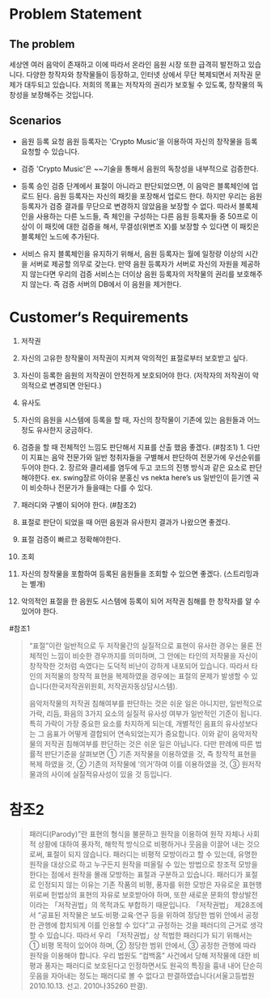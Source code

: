# Problem Statement
## The problem
  세상엔 여러 음악이 존재하고 이에 따라서 온라인 음원 시장 또한 급격히 발전하고 있습니다.
  다양한 창작자와 창작물들이 등장하고, 인터넷 상에서 무단 복제되면서 저작권 문제가 대두되고 있습니다.
  저희의 목표는 저작자의 권리가 보호될 수 있도록, 창작물의 독창성을 보장해주는 것입니다.

## Scenarios
* 음원 등록 요청
  음원 등록자는 'Crypto Music'을 이용하여 자신의 창작물을 등록 요청할 수 있습니다.

* 검증
  'Crypto Music'은 ~~기술을 통해서 음원의 독창성을 내부적으로 검증한다. 

* 등록 승인
  검증 단계에서 표절이 아니라고 판단되었으면, 이 음악은 블록체인에 업로드 된다. 음원 등록자는 자신의 패킷을 포장해서 업로드 한다. 
  하지만 우리는 음원 등록자가 검증 결과를 무단으로 변경하지 않았음을 보장할 수 없다. 따라서 블록체인을 사용하는 다른 노드들, 즉 체인을 구성하는 다른 음원 등록자들 중 50프로 이상이 이 패킷에 대한 검증을 해서, 무결성(위변조 X)를 보장할 수 있다면 이 패킷은 블록체인 노드에 추가된다. 

* 서비스 유지
  블록체인을 유지하기 위해서, 음원 등록자는 월에 일정량 이상의 시간을 서버로 제공할 의무로 갖는다. 만약 음원 등록자가 서버로 자신의 자원을 제공하지 않는다면 우리의 검증 서비스는 더이상 음원 등록자의 저작물의 권리를 보호해주지 않는다. 즉 검증 서버의 DB에서 이 음원을 제거한다.


# Customer‘s Requirements

1. 저작권
  1. 자신의 고유한 창작물이 저작권이 지켜져 악의적인 표절로부터 보호받고 싶다.
  1. 자신이 등록한 음원의 저작권이 안전하게 보호되어야 한다. (저작자의 저작권이 악의적으로 변경되면 안된다.)

2. 유사도
  0. 자신의 음원을 시스템에 등록을 할 때, 자신의 창작물이 기존에 있는 음원들과 어느정도 유사한지 궁금하다.
  1. 검증을 할 때 전체적인 느낌도 판단해서 지표를 산출 했음 좋겠다. 
    (#참조1)
    1. 다만 이 지표는 음악 전문가와 일반 청취자들을 구별해서 판단하여 전문가에 우선순위를 두어야 한다.
    2. 장르와 클리셰를 염두에 두고 코드의 진행 방식과 같은 요소로 판단해야한다. 
      ex. swing장르 아이유 분홍신 vs nekta here’s us 일반인이 듣기엔 곡이 비슷하나 전문가가 들을때는 다를 수 있다.
  2. 패러디와 구별이 되어야 한다. (#참조2)
  3. 표절로 판단이 되었을 때 어떤 음원과 유사한지 결과가 나왔으면 좋겠다.
  4. 표절 검증이 빠르고 정확해야한다.

3. 조회
  0. 자신의 창작물을 포함하여 등록된 음원들을 조회할 수 있으면 좋겠다. (스트리밍과는 별개)
  1. 악의적인 표절을 한 음원도 시스템에 등록이 되어 저작권 침해를 한 창작자를 알 수 있어야 한다.


#참조1
<blockquote>
“표절”이란 일반적으로 두 저작물간의 실질적으로 표현이 유사한 경우는 물론 전체적인 느낌이 비슷한 경우까지를 의미하며, 그 안에는 타인의 저작물을 자신이 창작작한 것처럼 속였다는 도덕적 비난이 강하게 내포되어 있습니다. 따라서 타인의 저적물의 창작적 표현을 복제하였을 경우에는 표절의 문제가 발생할 수 있습니다(한국저작권위원회, 저작권자동상담시스템).

음악저작물의 저작권 침해여부를 판단하는 것은 쉬운 일은 아니지만, 일반적으로 가락, 리듬, 화음의 3가지 요소의 실질적 유사성 여부가 일반적인 기준이 됩니다. 특히 가락이 가장 중요한 요소를 차지하게 되는데, 개별적인 음표의 유사성보다는 그 음표가 어떻게 결합되어 연속되었는지가 중요합니다. 이와 같이 음악저작물의 저작권 침해여부를 판단하는 것은 쉬운 일은 아닙니다. 다만 판례에 따른 법률적 판단기준을 살펴보면 ① 기존 저작물을 이용하였을 것, 즉 창작적 표현을 복제 하였을 것, ② 기존의 저작물에 ‘의거’하여 이를 이용하였을 것, ③ 원저작물과의 사이에 실질적유사성이 있을 것 등입니다.
</blockquote>

# 참조2
<blockquote>
패러디(Parody)”란 표현의 형식을 불문하고 원작을 이용하여 원작 자체나 사회적 상황에 대하여 풍자적, 해학적 방식으로 비평하거나 웃음을 이끌어 내는 것으로써, 표절이 되지 않습니다. 패러디는 비평적 모방이라고 할 수 있는데, 유명한 원작을 대상으로 하고 누구든지 원작을 떠올릴 수 있는 방법으로 창조적 모방을 한다는 점에서 원작을 몰래 모방하는 표절과 구분하고 있습니다.
패러디가 표절로 인정되지 않는 이유는 기존 작품의 비평, 풍자를 위한 모방은 자유로운 표현행위로써 헌법상의 표현의 자유로 보호받아야 하며, 또한 새로운 문화의 향상발전이라는 「저작권법」의 목적과도 부합하기 때문입니다.
        「저작권법」 제28조에서 “공표된 저작물은 보도·비평·교육·연구 등을 위하여 정당한 범위 안에서 공정한 관행에 합치되게 이를 인용할 수 있다”고 규정하는 것을 패러디의 근거로 생각할 수 있습니다. 따라서 우리 「저작권법」상 적법한 패러디가 되기 위해서는 ① 비평 목적이 있어야 하며, ② 정당한 범위 안에서, ③ 공정한 관행에 따라 원작을 이용해야 합니다.
        우리 법원도 “컴백홈” 사건에서 당해 저작물에 대한 비평과 풍자는 패러디로 보호된다고 인정하면서도 원곡의 특징을 흉내 내어 단순히 웃음을 자아내는 정도는 패러디로 볼 수 없다고 판결하였습니다(서울고등법원 2010.10.13. 선고. 2010나35260 판결).  
</blockquote>
